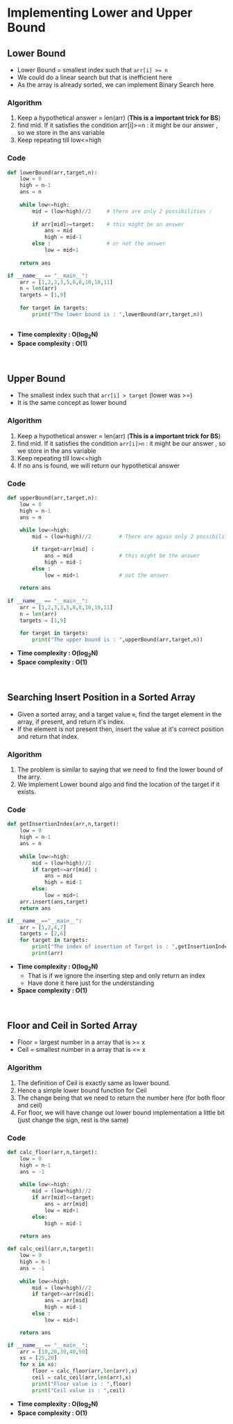 # Implementing Lower and Upper Bound 

## Lower Bound

- Lower Bound = smallest index such that `arr[i] >= n`
- We could do a linear search but that is inefficient here
- As the array is already sorted, we can implement Binary Search here

### Algorithm 

1. Keep a hypothetical answer = len(arr) (**This is a important trick for BS**)
2. find mid. If it satisfies the condition arr[i]>=n : it might be our answer , so we store in the ans variable
3. Keep repeating till low<=high

### Code 

```python
def lowerBound(arr,target,n):
    low = 0
    high = n-1
    ans = n
    
    while low<=high:
        mid = (low+high)//2     # there are only 2 possibilities : 
        
        if arr[mid]>=target:    # this might be an answer 
            ans = mid
            high = mid-1
        else :                  # or not the answer
            low = mid+1
            
    return ans

if __name__ == "__main__":
    arr = [1,2,3,3,5,8,8,10,10,11]
    n = len(arr)
    targets = [1,9]
    
    for target in targets:
        print("The lower bound is : ",lowerBound(arr,target,n))
         
```
- **Time complexity : O(log<sub>2</sub>N)**
- **Space complexity : O(1)**

<br>

## Upper Bound

- The smallest index such that `arr[i] > target` (lower was >=)
- It is the same concept as lower bound

### Algorithm 

1. Keep a hypothetical answer = len(arr) (**This is a important trick for BS**)
2. find mid. If it satisfies the condition `arr[i]>n` : it might be our answer , so we store in the ans variable
3. Keep repeating till low<=high 
4. If no ans is found, we will return our hypothetical answer

### Code

```python
def upperBound(arr,target,n):
    low = 0 
    high = n-1
    ans = n
    
    while low<=high:
        mid = (low+high)//2         # There are again only 2 possibilities here

        if target<arr[mid] :        
            ans = mid               # this might be the answer 
            high = mid-1
        else :
            low = mid+1             # not the answer 
    
    return ans
    
if __name__ == "__main__":
    arr = [1,2,3,3,5,8,8,10,10,11]
    n = len(arr)
    targets = [1,9]
    
    for target in targets:
        print("The upper bound is : ",upperBound(arr,target,n))
```
- **Time complexity : O(log<sub>2</sub>N)**
- **Space complexity : O(1)**

<br>

## Searching Insert Position in a Sorted Array

- Given a sorted array, and a target value `m`, find the target element in the array, if present, and return it's index.
- If the element is not present then, insert the value at it's correct position and return that index.

### Algorithm 

1. The problem is similar to saying that we need to find the lower bound of the arry. 
2. We implement Lower bound algo and find the location of the target if it exists.

### Code 

```python 
def getInsertionIndex(arr,n,target):
    low = 0
    high = n-1
    ans = n
    
    while low<=high:
        mid = (low+high)//2
        if target<=arr[mid] : 
            ans = mid
            high = mid-1
        else:
            low = mid+1
    arr.insert(ans,target)
    return ans

if __name__=="__main__":
    arr = [1,2,4,7]
    targets = [2,6]
    for target in targets:
        print("The index of insertion of Target is : ",getInsertionIndex(arr,len(arr),target))
        print(arr)
```
- **Time complexity : O(log<sub>2</sub>N)**
  - That is if we ignore the inserting step and only return an index
  - Have done it here just for the understanding
- **Space complexity : O(1)**

<br>

## Floor and Ceil in Sorted Array

- Floor = largest number in a array that is >= x
- Ceil = smallest number in a array that is <= x

### Algorithm

1. The definition of Ceil is exactly same as lower bound. 
2. Hence a simple lower bound function for Ceil
3. The change being that we need to return the number here (for both floor and ceil)
4. For floor, we will have change out lower bound implementation a little bit (just change the sign, rest is the same)

### Code

```python
def calc_floor(arr,n,target):
    low = 0
    high = n-1
    ans = -1
    
    while low<=high:
        mid = (low+high)//2
        if arr[mid]<=target:
            ans = arr[mid]
            low = mid+1
        else:
            high = mid-1
    
    return ans

def calc_ceil(arr,n,target):
    low = 0 
    high = n-1
    ans = -1
    
    while low<=high:
        mid = (low+high)//2
        if target<=arr[mid]:
            ans = arr[mid]
            high = mid-1
        else :
            low = mid+1

    return ans

if __name__ == "__main__":
    arr = [10,20,30,40,50]
    xs = [25,20]
    for x in xs:
        floor = calc_floor(arr,len(arr),x)
        ceil = calc_ceil(arr,len(arr),x)
        print("Floor value is : ",floor)
        print("Ceil value is : ",ceil)
```
- **Time complexity : O(log<sub>2</sub>N)**
- **Space complexity : O(1)**